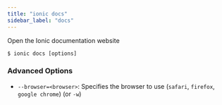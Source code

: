 ```yaml
---
title: "ionic docs"
sidebar_label: "docs"
---
```





Open the Ionic documentation website

```shell
$ ionic docs [options]
```



### Advanced Options

 - `--browser=<browser>`: Specifies the browser to use (`safari`, `firefox`, `google chrome`) (or `-w`)
      
